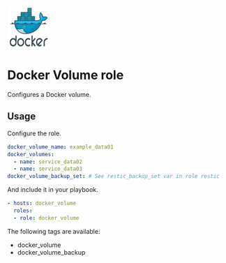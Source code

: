 <img src="/logos/docker_volume.png" alt="docker_volume logo" width="100" height="100">

# Docker Volume role

Configures a Docker volume.

## Usage

Configure the role.

```yml
docker_volume_name: example_data01
docker_volumes:
  - name: service_data02
  - name: service_data03
docker_volume_backup_set: # See restic_backup_set var in role restic
```

And include it in your playbook.

```yml
- hosts: docker_volume
  roles:
  - role: docker_volume
```

The following tags are available:

* docker_volume
* docker_volume_backup
